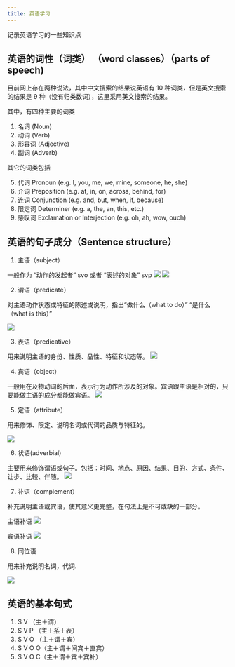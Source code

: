 ```yaml
---
title: 英语学习
---
```


记录英语学习的一些知识点 <!-- more -->

## 英语的词性（词类） （word classes）（parts of speech)

目前网上存在两种说法，其中中文搜索的结果说英语有 10 种词类，但是英文搜索的结果是 9 种（没有归类数词），这里采用英文搜索的结果。

其中，有四种主要的词类

1. 名词 (Noun)
2. 动词 (Verb)
3. 形容词 (Adjective)
4. 副词 (Adverb)

其它的词类包括

5. 代词 Pronoun (e.g. I, you, me, we, mine, someone, he, she)
6. 介词 Preposition (e.g. at, in, on, across, behind, for)
7. 连词 Conjunction (e.g. and, but, when, if, because)
8. 限定词 Determiner (e.g. a, the, an, this, etc.)
9. 感叹词 Exclamation or Interjection (e.g. oh, ah, wow, ouch)

## 英语的句子成分（Sentence structure）

1. 主语（subject）

一般作为 “动作的发起者” svo 或者 “表述的对象” svp
![](/images/posts/v2-4c361186e04cd175608c1c3020489fa5_720w.webp)
![](/images/posts/v2-981d99e00cac1e0a795b8abee4a5688b_720w.webp)

2. 谓语（predicate）

对主语动作状态或特征的陈述或说明，指出“做什么（what to do）” “是什么（what is this）”

![](/images/posts/v2-77b3614ab60fd115583bcd7cde117cb6_720w.webp)

3. 表语（predicative）

用来说明主语的身份、性质、品性、特征和状态等。
![](/images/posts/v2-a6b4f9b175c35b096e4a9415fb6af259_720w.webp)

4. 宾语（object）

一般用在及物动词的后面，表示行为动作所涉及的对象。宾语跟主语是相对的，只要能做主语的成分都能做宾语。
![](/images/posts/v2-0a7ace22b41d1af473e09f2425c8651d_720w.webp)

5. 定语（attribute）

用来修饰、限定、说明名词或代词的品质与特征的。

![](/images/posts/v2-8f289ce6c4461b0bb7109dc0a760d72b_720w.webp)

6. 状语(adverbial)

主要用来修饰谓语或句子。包括：时间、地点、原因、结果、目的、方式、条件、让步、比较、伴随。
![](/images/posts/v2-86c5ed08009eca592f5ac867e071bc19_720w.webp)

7. 补语（complement）

补充说明主语或宾语，使其意义更完整，在句法上是不可或缺的一部分。

主语补语
![](/images/posts/v2-2a5669cbe5a878dfda054d202c463b29_720w.webp)

宾语补语
![](/images/posts//v2-8e61f0b289b054d31e22ab86c6d9343f_720w.webp)

8. 同位语

用来补充说明名词，代词.

![](/images/posts//v2-c5c9da5dc1572a12f255408ba4905e90_720w.webp)

## 英语的基本句式

1. S V （主＋谓）
2. S V P （主＋系＋表）
3. S V O （主＋谓＋宾）
4. S V O O（主＋谓＋间宾＋直宾）
5. S V O C（主＋谓＋宾＋宾补）
